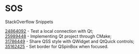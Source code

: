 # SOS
StackOverflow Snippets


[24864092](http://stackoverflow.com/questions/24864092) - Test a local connection with Qt;  
[25989448](http://stackoverflow.com/questions/25989448) - Implementing Qt project through CMake;  
[31786449](http://stackoverflow.com/questions/31786449) - Share QSS style with QWidget and QtQuick controls;  
[35162425](http://stackoverflow.com/questions/35162425) - Set border for QSpinBox when focused.
